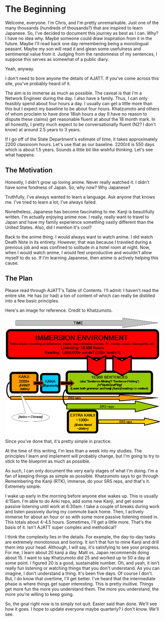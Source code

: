 # The Beginning

Welcome, everyone. I'm Chris, and I'm pretty unremarkable. Just one of the many thousands (hundreds of thousands?) that are inspired to learn Japanese. So, I've decided to document this journey as best as I can. Why? I have no idea why. Maybe someone could draw inspiration from it in the future. Maybe I'll read back one day remembering being a monolingual peasant. Maybe my son will read it and glean some usefulness and sentimental value from it. Judging from the randomness of my sentences, I suppose this serves as somewhat of a public diary. 

Yeah, anyway. 

I don't need to bore anyone the details of AJATT. If you've come across this site, you've probably heard of it. 

The aim is to immerse as much as possible. The caveat is that I'm a Network Engineer during the day. I also have a family. Thus, I can only feasibly spend about four hours a day. I usually can get a little more than this but I expect my baseline to be about four hours. Khatzumoto and others of whom proclaim to have done 18ish hours a day (I have no reason to dispute these claims) get reasonable fluent at about the 18 month mark. In all honestly, I pretty much expect to be conversationally fluent (N2? I don't know) at around 2.5 years to 3 years. 

If I go off of the State Department's estimate of time, it takes approximately 2200 classroom hours. Let's use that as our baseline. 2200/4 is 550 days which is about 1.5 years. Sounds a little bit like wishful thinking. Let's see what happens.

## The Motivation

Honestly, I didn't grow up loving anime. Never really watched it. I didn't have some fondness of Japan. So, why now? Why Japanese?

Truthfully, I've always wanted to learn a language. Ask anyone that knows me. I've tried to learn a lot; I've always failed.

Nonetheless, Japanese has become fascinating to me. Kanji is beautifully written. I'm actually enjoying anime now. I really, really want to travel to Japan and have my family experience something vastly different than the United States. Also, did I mention it's cool? 

Back to the anime thing. I would always want to watch anime. I did watch Death Note in its entirety. However, that was because I traveled during a previous job and was confined to solitude in a hotel room at night. Now, when I would watch anime, I would feel unproductive and wouldn't allow myself to do so. If I'm learning Japanese, then anime is actively helping this cause. 

## The Plan

Please read through AJATT's Table of Contents. I'll admit: I haven't read the entire site. He has (or had) a ton of content of which can really be distilled into a few basic principles.

Here's an image for reference. Credit to Khatzumoto.

<img src="/assets/phase.chart.png" alt="AJATT Phase Chart">

Since you've done that, it's pretty simple in practice.

At the time of this writing, I'm less than a week into my studies. The principles I learn and implement will probably change, but I'm going to try to stick to the blueprint as much as possible.

As such, I can only document the very early stages of what I'm doing. I'm a fan of keeping things as simple as possible. Khatzumoto says to go through Remembering the Kanji (RTK), immerse, do your SRS reps, and that's it. Extremely simple. 

I wake up early in the morning before anyone else wakes up. This is usually 4:15am. I'm able to do Anki reps, add some new Kanji, and get some passive listening until work at 6:30am. I take a couple of breaks during work and listen passively during my commute back home. Then, I actively immerse for about an hour or so with some more passive listening mixed in. This totals about 4-4.5 hours. Sometimes, I'll get a little more. That's the basis of it. Isn't AJATT super complex and methodical? 

I think the complexity lies in the details. For example, the day-to-day tasks are extremely monotonous and boring. It isn't that fun to mine Kanji and drill them into your head. Although, I will say, it's satisfying to see your progress. For me, I learn about 20 kanji a day. Matt vs. Japan recommends doing about 15. I want to say Khatzumoto did 25 and worked up to 50 a day at some point. I figured 20 is a good, sustainable number. Oh, and yeah, it isn't really fun listening or watching things that you don't understand. As you can imagine, I don't understand a thing. It's been five days. Of course I don't. But, I do know that overtime, I'll get better. I've heard that the intermediate phase is where things get super interesting. This is pretty inuitive. Things get more fun the more you understand them. The more you understand, the more you're willing to keep going. 

So, the goal right now is to simply not quit. Easier said than done. We'll see how it goes. I hope to update everyone maybe quarterly? I don't know. We'll see. 
